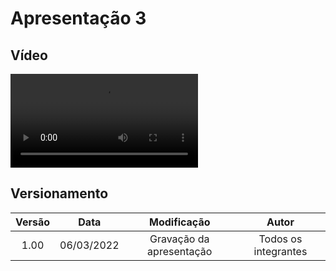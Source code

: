 # Apresentação 3

## Vídeo

![type:video](../videos/presentation3.mp4)

## Versionamento

| Versão |    Data    |       Modificação        |        Autor         |
| :----: | :--------: | :----------------------: | :------------------: |
|  1.00  | 06/03/2022 | Gravação da apresentação | Todos os integrantes |
